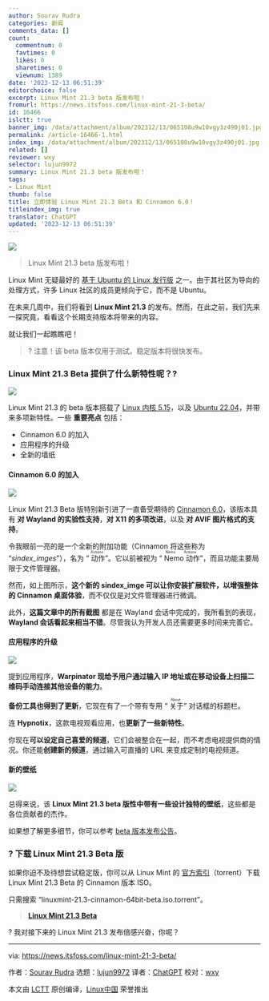 ```yaml
---
author: Sourav Rudra
categories: 新闻
comments_data: []
count:
  commentnum: 0
  favtimes: 0
  likes: 0
  sharetimes: 0
  viewnum: 1389
date: '2023-12-13 06:51:39'
editorchoice: false
excerpt: Linux Mint 21.3 beta 版发布啦！
fromurl: https://news.itsfoss.com/linux-mint-21-3-beta/
id: 16466
islctt: true
banner_img: /data/attachment/album/202312/13/065108u9w10vgy3z490j01.jpg
permalink: /article-16466-1.html
index_img: /data/attachment/album/202312/13/065108u9w10vgy3z490j01.jpg.thumb.jpg
related: []
reviewer: wxy
selector: lujun9972
summary: Linux Mint 21.3 beta 版发布啦！
tags:
- Linux Mint
thumb: false
title: 立即体验 Linux Mint 21.3 Beta 和 Cinnamon 6.0！
titleindex_img: true
translator: ChatGPT
updated: '2023-12-13 06:51:39'
---
```


![](/data/attachment/album/202312/13/065108u9w10vgy3z490j01.jpg)



> 
> Linux Mint 21.3 beta 版发布啦！
> 
> 
> 


Linux Mint 无疑最好的 [基于 Ubuntu 的 Linux 发行版](https://itsfoss.com/best-ubuntu-based-linux-distros/) 之一。由于其社区为导向的处理方式，许多 Linux 社区的成员更倾向于它，而不是 Ubuntu。


在未来几周中，我们将看到 **Linux Mint 21.3** 的发布。然而，在此之前，我们先来一探究竟，看看这个长期支持版本将带来的内容。


就让我们一起瞧瞧吧！



> 
> ? 注意！该 beta 版本仅用于测试。稳定版本将很快发布。
> 
> 
> 


### Linux Mint 21.3 Beta 提供了什么新特性呢？?


![](/data/attachment/album/202312/13/065139mzb30gyvp5p9m5mb.jpg)


Linux Mint 21.3 的 beta 版本搭载了 [Linux 内核 5.15](https://news.itsfoss.com/linux-kernel-5-15-release/)，以及 [Ubuntu 22.04](https://news.itsfoss.com/ubuntu-22-04-release/)，并带来多项新特性。一些 **重要亮点** 包括：


* Cinnamon 6.0 的加入
* 应用程序的升级
* 全新的墙纸


#### Cinnamon 6.0 的加入


![](/data/attachment/album/202312/13/065140zf5iuv0le5f8788r.jpg)


Linux Mint 21.3 Beta 版特别新引进了一直备受期待的 [Cinnamon 6.0](https://news.itsfoss.com/cinnamon-6-0-release/)，该版本具有 **对 Wayland 的实验性支持**，**对 X11 的多项改进**，以及 **对 AVIF 图片格式的支持**。


令我眼前一亮的是一个全新的附加功能（Cinnamon 将这些称为 “*sindex_imges*”），名为 “<ruby> 动作 <rt>  Actions </rt></ruby>”。它以前被视为 “<ruby> Nemo 动作 <rt>  Nemo Actions </rt></ruby>”，而且功能主要局限于文件管理器。


然而，如上图所示，**这个新的 sindex_imge 可以让你安装扩展软件，以增强整体的 Cinnamon 桌面体验**，而不仅仅是对文件管理器进行微调。


此外，**这篇文章中的所有截图** 都是在 Wayland 会话中完成的，我所看到的表现，**Wayland 会话看起来相当不错**。尽管我认为开发人员还需要更多时间来完善它。


#### 应用程序的升级


![](/data/attachment/album/202312/13/065140ha3a2turqhq8ueze.jpg)


提到应用程序，**Warpinator 现给予用户通过输入 IP 地址或在移动设备上扫描二维码手动连接其他设备的能力**。


**备份工具也得到了更新**，它现在有了一个带有专用 “<ruby> 关于 <rt>  About </rt></ruby>” 对话框的标题栏。


连 **Hypnotix**，这款电视观看应用，也**更新了一些新特性**。


你现在**可以设定自己喜爱的频道**，它们会被整合在一起，而不考虑电视提供商的情况。你还能**创建新的频道**，通过输入可直播的 URL 来变成定制的电视频道。


#### 新的壁纸


![](/data/attachment/album/202312/13/065141iqiu0yf8aj1ixw80.png)


总得来说，该 **Linux Mint 21.3 beta 版性中带有一些设计独特的壁纸**，这些都是各位贡献者的杰作。


如果想了解更多细节，你可以参考 [beta 版本发布公告](https://blog.linuxmint.com/?p=4611)。


### ? 下载 Linux Mint 21.3 Beta 版


如果你迫不及待想尝试稳定版，你可以从 Linux Mint 的 [官方索引](https://linuxmint.com/torrents/)（torrent）下载 Linux Mint 21.3 Beta 的 Cinnamon 版本 ISO。


只需搜索 “linuxmint-21.3-cinnamon-64bit-beta.iso.torrent”。



> 
> **[Linux Mint 21.3 Beta](https://linuxmint.com/torrents/)**
> 
> 
> 


? 我对接下来的 Linux Mint 21.3 发布倍感兴奋，你呢？




---


via: <https://news.itsfoss.com/linux-mint-21-3-beta/>


作者：[Sourav Rudra](https://news.itsfoss.com/author/sourav/) 选题：[lujun9972](https://github.com/lujun9972) 译者：[ChatGPT](https://linux.cn/lctt/ChatGPT) 校对：[wxy](https://github.com/wxy)


本文由 [LCTT](https://github.com/LCTT/TranslateProject) 原创编译，[Linux中国](https://linux.cn/) 荣誉推出